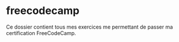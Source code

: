 # freecodecamp

Ce dossier contient tous mes exercices me permettant de passer ma certification FreeCodeCamp.
